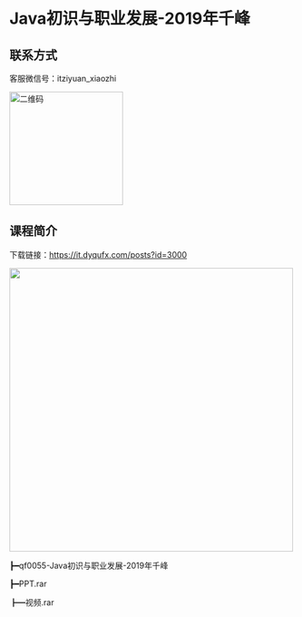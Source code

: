 # Java初识与职业发展-2019年千峰

## 联系方式

客服微信号：itziyuan_xiaozhi

<img src="https://ziyuanyun.oss-cn-guangzhou.aliyuncs.com/common/20240614073449/666b82192834a.jpg" width="200" height="200" alt="二维码">

## 课程简介

下载链接：https://it.dyqufx.com/posts?id=3000

<img src="https://ziyuanyun.oss-cn-guangzhou.aliyuncs.com/yun/20240515184910/66449326153bd.jpg" width="500" alt="">

  ┣━qf0055-Java初识与职业发展-2019年千峰

 ┣━PPT.rar

 ┣━视频.rar

  